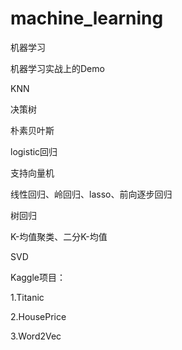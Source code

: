 # machine_learning
机器学习

机器学习实战上的Demo

KNN

决策树

朴素贝叶斯

logistic回归

支持向量机

线性回归、岭回归、lasso、前向逐步回归

树回归

K-均值聚类、二分K-均值

SVD

Kaggle项目：

1.Titanic

2.HousePrice

3.Word2Vec
